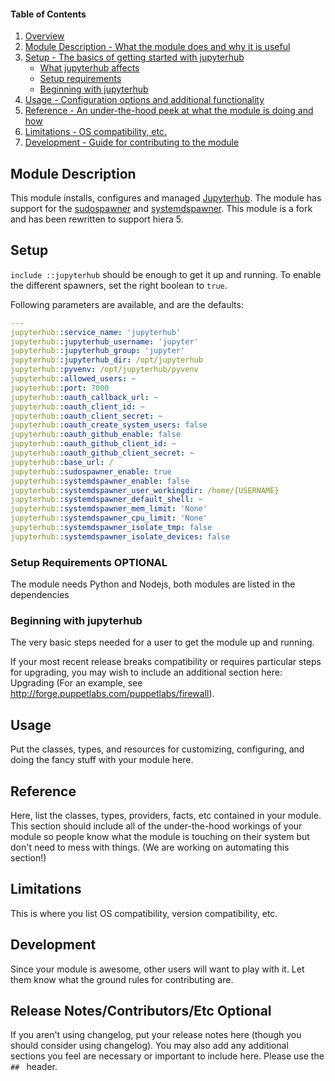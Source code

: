 #### Table of Contents

1. [Overview](#overview)
2. [Module Description - What the module does and why it is useful](#module-description)
3. [Setup - The basics of getting started with jupyterhub](#setup)
    * [What jupyterhub affects](#what-jupyterhub-affects)
    * [Setup requirements](#setup-requirements)
    * [Beginning with jupyterhub](#beginning-with-jupyterhub)
4. [Usage - Configuration options and additional functionality](#usage)
5. [Reference - An under-the-hood peek at what the module is doing and how](#reference)
5. [Limitations - OS compatibility, etc.](#limitations)
6. [Development - Guide for contributing to the module](#development)


## Module Description

This module installs, configures and managed [Jupyterhub](https://github.com/jupyterhub/jupyterhub). The module has support for the [sudospawner](https://github.com/jupyterhub/sudospawner) and [systemdspawner](https://github.com/jupyterhub/systemdspawner). This module is a fork and has been rewritten to support hiera 5.

## Setup

`include ::jupyterhub` should be enough to get it up and running.
To enable the different spawners, set the right boolean to `true`.

Following parameters are available, and are the defaults:

```yaml
---
jupyterhub::service_name: 'jupyterhub'
jupyterhub::jupyterhub_username: 'jupyter'
jupyterhub::jupyterhub_group: 'jupyter'
jupyterhub::jupyterhub_dir: /opt/jupyterhub
jupyterhub::pyvenv: /opt/jupyterhub/pyvenv
jupyterhub::allowed_users: ~
jupyterhub::port: 7000
jupyterhub::oauth_callback_url: ~
jupyterhub::oauth_client_id: ~
jupyterhub::oauth_client_secret: ~
jupyterhub::oauth_create_system_users: false
jupyterhub::oauth_github_enable: false
jupyterhub::oauth_github_client_id: ~
jupyterhub::oauth_github_client_secret: ~
jupyterhub::base_url: /
jupyterhub::sudospawner_enable: true
jupyterhub::systemdspawner_enable: false
jupyterhub::systemdspawner_user_workingdir: /home/{USERNAME}
jupyterhub::systemdspawner_default_shell: ~
jupyterhub::systemdspawner_mem_limit: 'None'
jupyterhub::systemdspawner_cpu_limit: 'None'
jupyterhub::systemdspawner_isolate_tmp: false
jupyterhub::systemdspawner_isolate_devices: false
```

### Setup Requirements **OPTIONAL**

The module needs Python and Nodejs, both modules are listed in the dependencies

### Beginning with jupyterhub

The very basic steps needed for a user to get the module up and running.

If your most recent release breaks compatibility or requires particular steps for upgrading, you may wish to include an additional section here: Upgrading (For an example, see http://forge.puppetlabs.com/puppetlabs/firewall).

## Usage

Put the classes, types, and resources for customizing, configuring, and doing the fancy stuff with your module here.

## Reference

Here, list the classes, types, providers, facts, etc contained in your module. This section should include all of the under-the-hood workings of your module so people know what the module is touching on their system but don't need to mess with things. (We are working on automating this section!)

## Limitations

This is where you list OS compatibility, version compatibility, etc.

## Development

Since your module is awesome, other users will want to play with it. Let them know what the ground rules for contributing are.

## Release Notes/Contributors/Etc **Optional**

If you aren't using changelog, put your release notes here (though you should consider using changelog). You may also add any additional sections you feel are necessary or important to include here. Please use the `## ` header.
